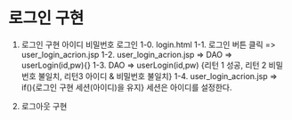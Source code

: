 # 로그인 구현
1. 로그인 구현
   아이디
   비밀번호
   로그인 
1-0. login.html
1-1. 로그인 버튼 클릭  => user_login_acrion.jsp
1-2. user_login_acrion.jsp => DAO => userLogin(id,pw){}
1-3. DAO => userLogin(id,pw) {리턴 1 성공, 리턴 2 비밀번호 불일치, 리턴3 아이디 & 비밀번호 불일치} 
1-4. user_login_acrion.jsp => if(){로그인 구현 세션(아이디)을 유지}
     세션은 아이디를 설정한다.
     


2. 로그아웃 구현
